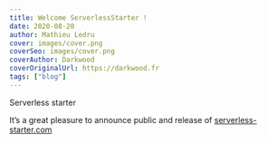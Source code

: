 ```yaml
---
title: Welcome ServerlessStarter !
date: 2020-08-20
author: Mathieu Ledru
cover: images/cover.png
coverSeo: images/cover.png
coverAuthor: Darkwood
coverOriginalUrl: https://darkwood.fr
tags: ["blog"]
---
```


Serverless starter

It’s a great pleasure to announce public and release of [serverless-starter.com](https://serverless-starter.com)
